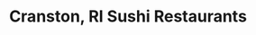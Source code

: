 ---
layout: city
title: Cranston, RI Sushi Restaurants
permalink: /rhode-island/cranston/
stateAbbr: RI
stateName: Rhode Island
cityName: Cranston

---